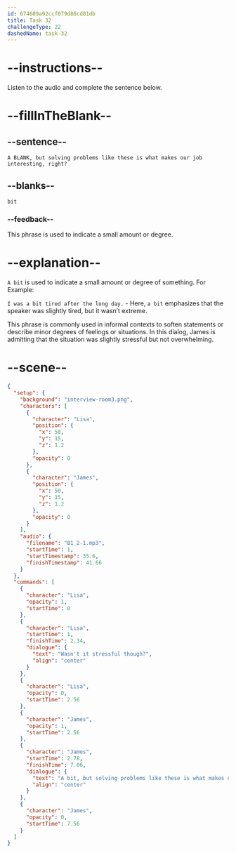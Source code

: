 ```yaml
---
id: 674609a92ccf079d86cd81db
title: Task 32
challengeType: 22
dashedName: task-32
---
```


<!-- (Audio) Lisa: Wasn't it stressful though? James: A bit, but solving problems like these is what makes our job interesting, right? -->

# --instructions--

Listen to the audio and complete the sentence below.

# --fillInTheBlank--

## --sentence--

`A BLANK, but solving problems like these is what makes our job interesting, right?`

## --blanks--

`bit`

### --feedback--

This phrase is used to indicate a small amount or degree.

# --explanation--

`A bit` is used to indicate a small amount or degree of something. For Example: 

`I was a bit tired after the long day.` - Here, `a bit` emphasizes that the speaker was slightly tired, but it wasn’t extreme.

This phrase is commonly used in informal contexts to soften statements or describe minor degrees of feelings or situations. In this dialog, James is admitting that the situation was slightly stressful but not overwhelming.

# --scene--

```json
{
  "setup": {
    "background": "interview-room3.png",
    "characters": [
      {
        "character": "Lisa",
        "position": {
          "x": 50,
          "y": 15,
          "z": 1.2
        },
        "opacity": 0
      },
      {
        "character": "James",
        "position": {
          "x": 50,
          "y": 15,
          "z": 1.2
        },
        "opacity": 0
      }
    ],
    "audio": {
      "filename": "B1_2-1.mp3",
      "startTime": 1,
      "startTimestamp": 35.6,
      "finishTimestamp": 41.66
    }
  },
  "commands": [
    {
      "character": "Lisa",
      "opacity": 1,
      "startTime": 0
    },
    {
      "character": "Lisa",
      "startTime": 1,
      "finishTime": 2.34,
      "dialogue": {
        "text": "Wasn't it stressful though?",
        "align": "center"
      }
    },
    {
      "character": "Lisa",
      "opacity": 0,
      "startTime": 2.56
    },
    {
      "character": "James",
      "opacity": 1,
      "startTime": 2.56
    },
    {
      "character": "James",
      "startTime": 2.78,
      "finishTime": 7.06,
      "dialogue": {
        "text": "A bit, but solving problems like these is what makes our job interesting, right?",
        "align": "center"
      }
    },
    {
      "character": "James",
      "opacity": 0,
      "startTime": 7.56
    }
  ]
}
```
